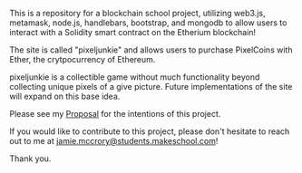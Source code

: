 This is a repository for a blockchain school project, utilizing web3.js, metamask, node.js,
handlebars, bootstrap, and mongodb to allow users to interact with a Solidity smart contract on the
Etherium blockchain!

The site is called "pixeljunkie" and allows users to purchase PixelCoins with Ether, the crytpocurrency of Ethereum.

pixeljunkie is a collectible game without much functionality beyond collecting unique pixels of a give picture. Future implementations of the site will expand on this base idea.

Please see my [Proposal](proposal.md) for the intentions of this project.

If you would like to contribute to this project, please don't hesitate to reach out to me at
jamie.mccrory@students.makeschool.com!

Thank you.
